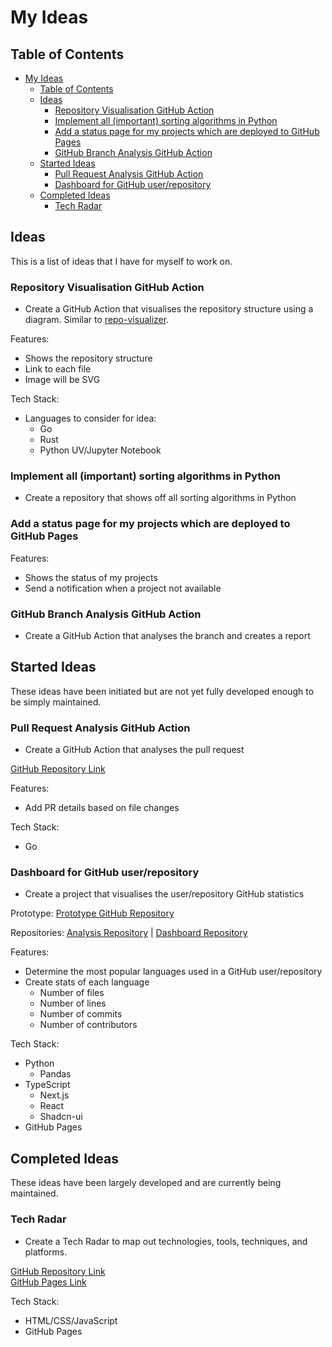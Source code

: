 # My Ideas

## Table of Contents

- [My Ideas](#my-ideas)
  - [Table of Contents](#table-of-contents)
  - [Ideas](#ideas)
    - [Repository Visualisation GitHub Action](#repository-visualisation-github-action)
    - [Implement all (important) sorting algorithms in Python](#implement-all-important-sorting-algorithms-in-python)
    - [Add a status page for my projects which are deployed to GitHub Pages](#add-a-status-page-for-my-projects-which-are-deployed-to-github-pages)
    - [GitHub Branch Analysis GitHub Action](#github-branch-analysis-github-action)
  - [Started Ideas](#started-ideas)
    - [Pull Request Analysis GitHub Action](#pull-request-analysis-github-action)
    - [Dashboard for GitHub user/repository](#dashboard-for-github-userrepository)
  - [Completed Ideas](#completed-ideas)
    - [Tech Radar](#tech-radar)

## Ideas

This is a list of ideas that I have for myself to work on.

### Repository Visualisation GitHub Action

- Create a GitHub Action that visualises the repository structure using a diagram. Similar to [repo-visualizer](https://github.com/githubocto/repo-visualizer).

Features:

- Shows the repository structure
- Link to each file
- Image will be SVG

Tech Stack:

- Languages to consider for idea:
  - Go
  - Rust
  - Python UV/Jupyter Notebook

### Implement all (important) sorting algorithms in Python

- Create a repository that shows off all sorting algorithms in Python

### Add a status page for my projects which are deployed to GitHub Pages

Features:

- Shows the status of my projects
- Send a notification when a project not available

### GitHub Branch Analysis GitHub Action

- Create a GitHub Action that analyses the branch and creates a report

## Started Ideas

These ideas have been initiated but are not yet fully developed enough to be simply maintained.

### Pull Request Analysis GitHub Action

- Create a GitHub Action that analyses the pull request

[GitHub Repository Link](https://github.com/JackPlowman/github-pr-analyser)

Features:

- Add PR details based on file changes

Tech Stack:

- Go

### Dashboard for GitHub user/repository

- Create a project that visualises the user/repository GitHub statistics

Prototype:
[Prototype GitHub Repository](https://jackplowman.github.io/github-stats-prototype/)

Repositories:
[Analysis Repository](https://github.com/JackPlowman/github-stats-analyser) | [Dashboard Repository](https://github.com/JackPlowman/github-stats)

Features:

- Determine the most popular languages used in a GitHub user/repository
- Create stats of each language
  - Number of files
  - Number of lines
  - Number of commits
  - Number of contributors

Tech Stack:

- Python
  - Pandas
- TypeScript
  - Next.js
  - React
  - Shadcn-ui
- GitHub Pages

## Completed Ideas

These ideas have been largely developed and are currently being maintained.

### Tech Radar

- Create a Tech Radar to map out technologies, tools, techniques, and platforms.

[GitHub Repository Link](https://github.com/JackPlowman/tech-radar)<br>
[GitHub Pages Link](https://jackplowman.github.io/tech-radar/)

Tech Stack:

- HTML/CSS/JavaScript
- GitHub Pages
